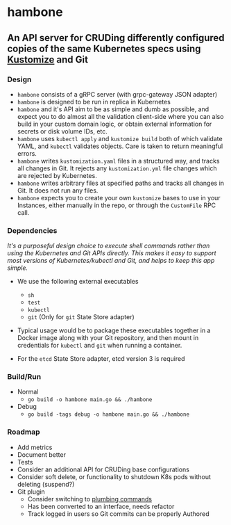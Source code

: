 # hambone

## An API server for CRUDing differently configured copies of the same Kubernetes specs using [Kustomize](https://github.com/kubernetes/kubectl/tree/58f555205b015986f2e487dc88a1481b6de3c5c4/cmd/kustomize) and Git

### Design

* `hambone` consists of a gRPC server (with grpc-gateway JSON adapter)
* `hambone` is designed to be run in replica in Kubernetes
* `hambone` and it's API aim to be as simple and dumb as possible, and expect you to do almost all the validation client-side where you can also build in your custom domain logic, or obtain external information for secrets or disk volume IDs, etc.
* `hambone` uses `kubectl apply` and `kustomize build` both of which validate YAML, and `kubectl` validates objects. Care is taken to return meaningful errors.
* `hambone` writes `kustomization.yaml` files in a structured way, and tracks all changes in Git. It rejects any `kustomization.yml` file changes which are rejected by Kubernetes.
* `hambone` writes arbitrary files at specified paths and tracks all changes in Git. It does not run any files.
* `hambone` expects you to create your own `kustomize` bases to use in your Instances, either manually in the repo, or through the `CustomFile` RPC call.

### Dependencies

_It's a purposeful design choice to execute shell commands rather than using the Kubernetes and Git APIs directly. This makes it easy to support most versions of Kubernetes/kubectl and Git, and helps to keep this app simple._

* We use the following external executables
    * `sh`
    * `test`
    * `kubectl`
    * `git` (Only for `git` State Store adapter)
* Typical usage would be to package these executables together in a Docker image along with your Git repository, and then mount in credentials for `kubectl` and `git` when running a container.

* For the `etcd` State Store adapter, etcd version 3 is required

### Build/Run

* Normal
    * `go build -o hambone main.go && ./hambone`
* Debug
    * `go build -tags debug -o hambone main.go && ./hambone`

### Roadmap

* Add metrics
* Document better
* Tests
* Consider an additional API for CRUDing base configurations
* Consider soft delete, or functionality to shutdown K8s pods without deleting (suspend?)
* Git plugin
    * Consider switching to [plumbing commands](http://schacon.github.io/git/git.html#_low_level_commands_plumbing)
    * Has been converted to an interface, needs refactor
    * Track logged in users so Git commits can be properly Authored

